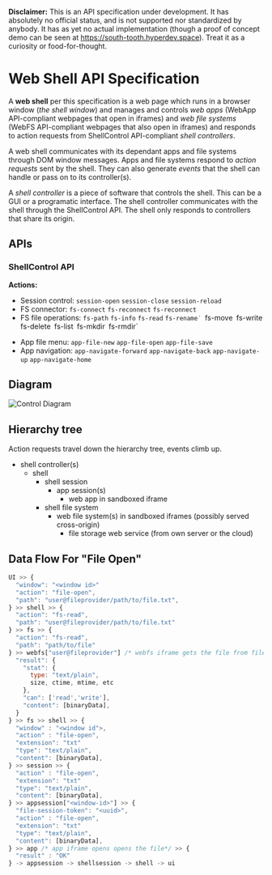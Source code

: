 __Disclaimer:__ This is an API specification under development. It has absolutely no official status, 
and is not supported nor standardized by anybody. 
It has as yet no actual implementation (though a proof of concept demo can be seen at https://south-tooth.hyperdev.space).
Treat it as a curiosity or food-for-thought.

# Web Shell API Specification

A __web shell__ per this specification is a web page which runs in a browser window (_the shell window_) and
manages and controls _web apps_ (WebApp API-compliant webpages that open in iframes) and _web file systems_
(WebFS API-compliant webpages that also open in iframes) and responds to action requests from 
ShellControl API-compliant _shell controllers_.

A web shell communicates with its dependant apps and file systems through DOM window messages. Apps and file
systems respond to _action requests_ sent by the shell. They can also generate _events_ that the shell can
handle or pass on to its controller(s).

A _shell controller_ is a piece of software that controls the shell. This can be a GUI or a programatic
interface. The shell controller communicates with the shell through the ShellControl API. The shell only responds
to controllers that share its origin.

## APIs

### ShellControl API

__Actions:__

* Session control:
`session-open`
`session-close`
`session-reload`
* FS connector: 
`fs-connect` 
`fs-reconnect`
`fs-reconnect`
* FS file operations:
`fs-path`
`fs-info`
`fs-read`
`fs-rename˙
`fs-move`
`fs-write`
`fs-delete`
`fs-list`
`fs-mkdir`
`fs-rmdir` 
- App file menu: 
`app-file-new`
`app-file-open` 
`app-file-save`
- App navigation:
`app-navigate-forward`
`app-navigate-back`
`app-navigate-up`
`app-navigate-home`

## Diagram
![Control Diagram](https://raw.githubusercontent.com/zocky/web-shell-api/master/diagram.png)

## Hierarchy tree
Action requests travel down the hierarchy tree, events climb up.

* shell controller(s)
  * shell
     * shell session
       * app session(s)
         * web app in sandboxed iframe
     * shell file system
        * web file system(s) in sandboxed iframes (possibly served cross-origin)
           * file storage web service (from own server or the cloud)
           
## Data Flow For "File Open"

```` js
UI >> {
  "window": "<window id>"
  "action": "file-open",
  "path": "user@fileprovider/path/to/file.txt",
} >> shell >> {
  "action": "fs-read",
  "path": "user@fileprovider/path/to/file.txt"
} >> fs >> {
  "action": "fs-read",
  "path": "path/to/file"
} >> webfs["user@fileprovider"] /* webfs iframe gets the file from file provider web service*/ >> { 
  "result": {
    "stat": {
      type: "text/plain",
      size, ctime, mtime, etc
    },
    "can": ['read','write'],
    "content": [binaryData],
  }
} >> fs >> shell >> {
  "window" : "<window id">,
  "action" : "file-open",
  "extension": "txt"
  "type": "text/plain",
  "content": [binaryData],
} >> session >> {
  "action" : "file-open",
  "extension": "txt"
  "type": "text/plain",
  "content": [binaryData],
} >> appsession["<window-id>"] >> {
  "file-session-token": "<uuid>",
  "action" : "file-open",
  "extension": "txt"
  "type": "text/plain",
  "content": [binaryData],
} >> app /* app iframe opens opens the file*/ >> {
  "result" : "OK"
} -> appsession -> shellsession -> shell -> ui 
````

